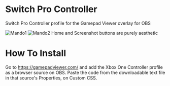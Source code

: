 # Switch Pro Controller
Switch Pro Controller profile for the Gamepad Viewer overlay for OBS

![Mando1](https://user-images.githubusercontent.com/98240741/161093255-5dbac281-676a-49b7-bb7d-42407a300144.PNG)
![Mando2](https://user-images.githubusercontent.com/98240741/161093283-b106f2df-0aff-492b-9d3b-555b30e9fee2.PNG)
Home and Screenshot buttons are purely aesthetic

# How To Install
Go to https://gamepadviewer.com/ and add the Xbox One Controller profile as a browser source on OBS.
Paste the code from the downloadable text file in that source's Properties, on Custom CSS.

